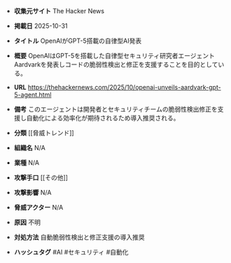 - **収集元サイト**
The Hacker News

- **掲載日**
2025-10-31

- **タイトル**
OpenAIがGPT-5搭載の自律型AI発表

- **概要**
OpenAIはGPT-5を搭載した自律型セキュリティ研究者エージェントAardvarkを発表しコードの脆弱性検出と修正を支援することを目的としている。

- **URL**
https://thehackernews.com/2025/10/openai-unveils-aardvark-gpt-5-agent.html

- **備考**
このエージェントは開発者とセキュリティチームの脆弱性検出修正を支援し自動化による効率化が期待されるため導入推奨される。

- **分類**
[[脅威トレンド]]

- **組織名**
N/A

- **業種**
N/A

- **攻撃手口**
[[その他]]

- **攻撃影響**
N/A

- **脅威アクター**
N/A

- **原因**
不明

- **対処方法**
自動脆弱性検出と修正支援の導入推奨

- **ハッシュタグ**
#AI #セキュリティ #自動化
